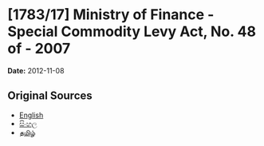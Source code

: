 # [1783/17] Ministry of Finance - Special Commodity Levy Act, No. 48 of - 2007

**Date:** 2012-11-08

## Original Sources

- [English](https://documents.gov.lk/view/extra-gazettes/2012/11/1783-17_E.pdf)
- [සිංහල](https://documents.gov.lk/view/extra-gazettes/2012/11/1783-17_S.pdf)
- [தமிழ்](https://documents.gov.lk/view/extra-gazettes/2012/11/1783-17_T.pdf)
